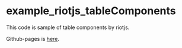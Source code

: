 # example_riotjs_tableComponents
This code is sample of table components by riotjs.

Github-pages is [here](https://iq3addli.github.io/example_riotjs_tableComponents/index.html).